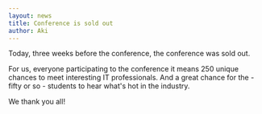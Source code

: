 ```yaml
---
layout: news
title: Conference is sold out
author: Aki
---
```


Today, three weeks before the conference, the conference was sold out. 

For us, everyone participating to the conference it means 250 unique chances to meet interesting IT professionals. And a great chance for the - fifty or so - students to hear what's hot in the industry. 

We thank you all!